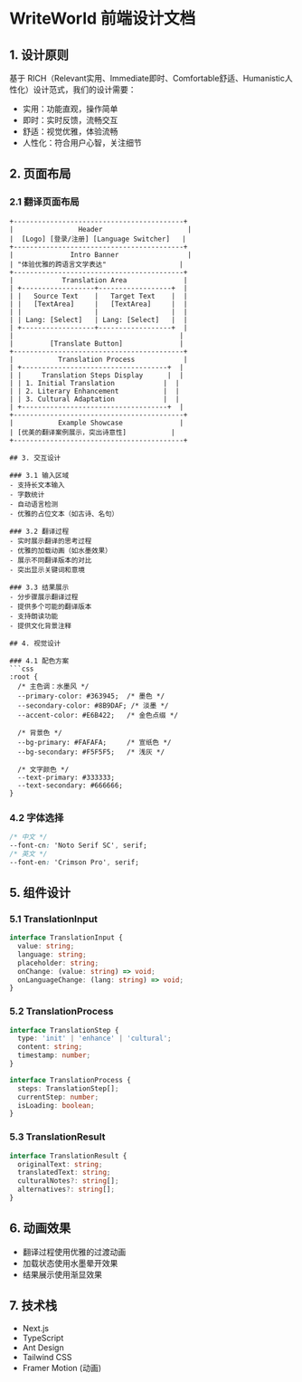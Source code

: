 # WriteWorld 前端设计文档

## 1. 设计原则

基于 RICH（Relevant实用、Immediate即时、Comfortable舒适、Humanistic人性化）设计范式，我们的设计需要：
- 实用：功能直观，操作简单
- 即时：实时反馈，流畅交互
- 舒适：视觉优雅，体验流畅
- 人性化：符合用户心智，关注细节

## 2. 页面布局

### 2.1 翻译页面布局
```
+------------------------------------------+
|                Header                     |
|  [Logo] [登录/注册] [Language Switcher]   |
+------------------------------------------+
|              Intro Banner                 |
| "体验优雅的跨语言文学表达"                  |
+------------------------------------------+
|            Translation Area              |
| +------------------+------------------+  |
| |   Source Text    |   Target Text    |  |
| |   [TextArea]     |   [TextArea]     |  |
| |                  |                  |  |
| | Lang: [Select]   | Lang: [Select]   |  |
| +------------------+------------------+  |
|                                         |
|         [Translate Button]              |
+------------------------------------------+
|           Translation Process            |
| +------------------------------------+  |
| |     Translation Steps Display      |  |
| | 1. Initial Translation            |  |
| | 2. Literary Enhancement           |  |
| | 3. Cultural Adaptation            |  |
| +------------------------------------+  |
+------------------------------------------+
|           Example Showcase              |
| [优美的翻译案例展示，突出诗意性]           |
+------------------------------------------+

## 3. 交互设计

### 3.1 输入区域
- 支持长文本输入
- 字数统计
- 自动语言检测
- 优雅的占位文本（如古诗、名句）

### 3.2 翻译过程
- 实时展示翻译的思考过程
- 优雅的加载动画（如水墨效果）
- 展示不同翻译版本的对比
- 突出显示关键词和意境

### 3.3 结果展示
- 分步骤展示翻译过程
- 提供多个可能的翻译版本
- 支持朗读功能
- 提供文化背景注释

## 4. 视觉设计

### 4.1 配色方案
```css
:root {
  /* 主色调：水墨风 */
  --primary-color: #363945;  /* 墨色 */
  --secondary-color: #8B9DAF; /* 淡墨 */
  --accent-color: #E6B422;   /* 金色点缀 */

  /* 背景色 */
  --bg-primary: #FAFAFA;     /* 宣纸色 */
  --bg-secondary: #F5F5F5;   /* 浅灰 */

  /* 文字颜色 */
  --text-primary: #333333;
  --text-secondary: #666666;
}
```

### 4.2 字体选择
```css
/* 中文 */
--font-cn: 'Noto Serif SC', serif;
/* 英文 */
--font-en: 'Crimson Pro', serif;
```

## 5. 组件设计

### 5.1 TranslationInput
```typescript
interface TranslationInput {
  value: string;
  language: string;
  placeholder: string;
  onChange: (value: string) => void;
  onLanguageChange: (lang: string) => void;
}
```

### 5.2 TranslationProcess
```typescript
interface TranslationStep {
  type: 'init' | 'enhance' | 'cultural';
  content: string;
  timestamp: number;
}

interface TranslationProcess {
  steps: TranslationStep[];
  currentStep: number;
  isLoading: boolean;
}
```

### 5.3 TranslationResult
```typescript
interface TranslationResult {
  originalText: string;
  translatedText: string;
  culturalNotes?: string[];
  alternatives?: string[];
}
```

## 6. 动画效果
- 翻译过程使用优雅的过渡动画
- 加载状态使用水墨晕开效果
- 结果展示使用渐显效果

## 7. 技术栈
- Next.js
- TypeScript
- Ant Design
- Tailwind CSS
- Framer Motion (动画)
